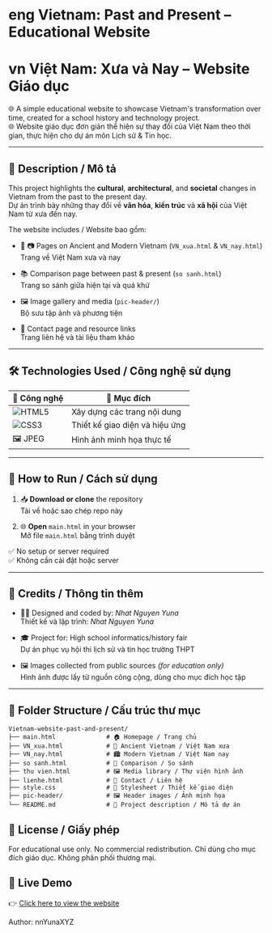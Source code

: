 # eng Vietnam: Past and Present – Educational Website  
# vn Việt Nam: Xưa và Nay – Website Giáo dục

🌐 A simple educational website to showcase Vietnam's transformation over time, created for a school history and technology project.  
🌐 Website giáo dục đơn giản thể hiện sự thay đổi của Việt Nam theo thời gian, thực hiện cho dự án môn Lịch sử & Tin học.

---

## 🧠 Description / Mô tả

This project highlights the **cultural**, **architectural**, and **societal** changes in Vietnam from the past to the present day.  
Dự án trình bày những thay đổi về **văn hóa**, **kiến trúc** và **xã hội** của Việt Nam từ xưa đến nay.

The website includes / Website bao gồm:

- 🏯 📷 Pages on Ancient and Modern Vietnam (`VN_xua.html` & `VN_nay.html`)  
  Trang về Việt Nam xưa và nay

- 📚 Comparison page between past & present (`so sanh.html`)  
  Trang so sánh giữa hiện tại và quá khứ

- 🖼️ Image gallery and media (`pic-header/`)  
  Bộ sưu tập ảnh và phương tiện

- 💬 Contact page and resource links  
  Trang liên hệ và tài liệu tham khảo

---

## 🛠️ Technologies Used / Công nghệ sử dụng

| 🧩 Công nghệ | 🧪 Mục đích |
|-------------|------------|
| ![HTML5](https://img.shields.io/badge/-HTML5-E34F26?style=flat&logo=html5&logoColor=white) | Xây dựng các trang nội dung |
| ![CSS3](https://img.shields.io/badge/-CSS3-1572B6?style=flat&logo=css3&logoColor=white) | Thiết kế giao diện và hiệu ứng |
| 🖼 JPEG | Hình ảnh minh họa thực tế |

---

## 🚀 How to Run / Cách sử dụng

1. 📥 **Download or clone** the repository  
   Tải về hoặc sao chép repo này

2. 🌐 **Open** `main.html` in your browser  
   Mở file `main.html` bằng trình duyệt

✅ No setup or server required  
✅ Không cần cài đặt hoặc server

---

## 🧾 Credits / Thông tin thêm

- 👨‍💻 Designed and coded by: *Nhat Nguyen Yuna*  
  Thiết kế và lập trình: *Nhat Nguyen Yuna*

- 🎓 Project for: High school informatics/history fair  
  Dự án phục vụ hội thi lịch sử và tin học trường THPT

- 🖼️ Images collected from public sources *(for education only)*  
  Hình ảnh được lấy từ nguồn công cộng, dùng cho mục đích học tập

---

## 📁 Folder Structure / Cấu trúc thư mục

```plaintext
Vietnam-website-past-and-present/
├── main.html              # 🏠 Homepage / Trang chủ
├── VN_xua.html            # 🏯 Ancient Vietnam / Việt Nam xưa
├── VN_nay.html            # 🏙️ Modern Vietnam / Việt Nam nay
├── so sanh.html           # 🔄 Comparison / So sánh
├── thu vien.html          # 🖼️ Media library / Thư viện hình ảnh
├── lienhe.html            # 💬 Contact / Liên hệ
├── style.css              # 🎨 Stylesheet / Thiết kế giao diện
├── pic-header/            # 🖼️ Header images / Ảnh minh họa
└── README.md              # 📄 Project description / Mô tả dự án
```

## 📜 License / Giấy phép
For educational use only. No commercial redistribution.
Chỉ dùng cho mục đích giáo dục. Không phân phối thương mại.

## 🔗 Live Demo

👉 [Click here to view the website](https://nhatnguyenyn.github.io/Vietnam-website-past-and-present/)

Author: nnYunaXYZ
